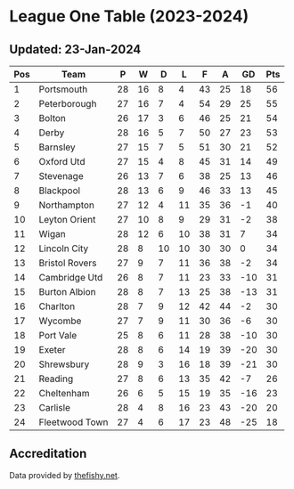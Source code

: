 # League One Table (2023-2024)
## Updated: 23-Jan-2024

| Pos | Team | P | W | D | L | F | A | GD | Pts |
| --- | --- | --- | --- | --- | --- | --- | --- | --- | --- |
| 1 | Portsmouth | 28 | 16 | 8 | 4 | 43 | 25 | 18 | 56 |
| 2 | Peterborough | 27 | 16 | 7 | 4 | 54 | 29 | 25 | 55 |
| 3 | Bolton | 26 | 17 | 3 | 6 | 46 | 25 | 21 | 54 |
| 4 | Derby | 28 | 16 | 5 | 7 | 50 | 27 | 23 | 53 |
| 5 | Barnsley | 27 | 15 | 7 | 5 | 51 | 30 | 21 | 52 |
| 6 | Oxford Utd | 27 | 15 | 4 | 8 | 45 | 31 | 14 | 49 |
| 7 | Stevenage | 26 | 13 | 7 | 6 | 38 | 25 | 13 | 46 |
| 8 | Blackpool | 28 | 13 | 6 | 9 | 46 | 33 | 13 | 45 |
| 9 | Northampton | 27 | 12 | 4 | 11 | 35 | 36 | -1 | 40 |
| 10 | Leyton Orient | 27 | 10 | 8 | 9 | 29 | 31 | -2 | 38 |
| 11 | Wigan | 28 | 12 | 6 | 10 | 38 | 31 | 7 | 34 |
| 12 | Lincoln City | 28 | 8 | 10 | 10 | 30 | 30 | 0 | 34 |
| 13 | Bristol Rovers | 27 | 9 | 7 | 11 | 36 | 38 | -2 | 34 |
| 14 | Cambridge Utd | 26 | 8 | 7 | 11 | 23 | 33 | -10 | 31 |
| 15 | Burton Albion | 28 | 8 | 7 | 13 | 25 | 38 | -13 | 31 |
| 16 | Charlton | 28 | 7 | 9 | 12 | 42 | 44 | -2 | 30 |
| 17 | Wycombe | 27 | 7 | 9 | 11 | 30 | 36 | -6 | 30 |
| 18 | Port Vale | 25 | 8 | 6 | 11 | 28 | 38 | -10 | 30 |
| 19 | Exeter | 28 | 8 | 6 | 14 | 19 | 39 | -20 | 30 |
| 20 | Shrewsbury | 28 | 9 | 3 | 16 | 18 | 39 | -21 | 30 |
| 21 | Reading | 27 | 8 | 6 | 13 | 35 | 42 | -7 | 26 |
| 22 | Cheltenham | 26 | 6 | 5 | 15 | 19 | 35 | -16 | 23 |
| 23 | Carlisle | 28 | 4 | 8 | 16 | 23 | 43 | -20 | 20 |
| 24 | Fleetwood Town | 27 | 4 | 6 | 17 | 23 | 48 | -25 | 18 |

## Accreditation 

Data provided by [thefishy.net](https://www.thefishy.net/).